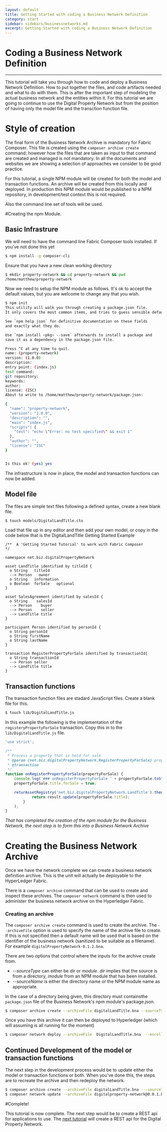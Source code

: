 ```yaml
---
layout: default
title: Getting Started with coding a Business Network Definition
category: start
sidebar: sidebars/businessnetworks.md
excerpt: Getting Started with coding a Business Network Definition
---
```


# Coding a Business Network Definition

---

This tutorial will take you through how to code and deploy a Business Network Definition. How to put together the files, and code artifacts needed and what to do with them.
This is after the important step of modeling the actual business network and the entities within it.  For this tutorial we are going to continue to use the Digital Property Network but from the position of having only the model file and the transction function file.

# Style of creation
The final form of the Business Network Archive is mandatory for Fabric Composer. This file is created using the `composer archive create` command; however how the files that are taken as input to that command are created and managed is not mandatory. In all the documents and websites we are showing a selection of approaches we consider to be good practice.

For this tutorial, a single NPM module will be created for both the model and transaction functions. An archive will be created from this locally and deployed.
In production this NPM module would be published to a NPM repository, in development/test context this is not required.

Also the command line set of tools will be used.

#Creating the npm Module.

## Basic Infrastrure
We will need to have the command line Fabric Composer tools installed. If you've not done this yet

```bash
$ npm install -g composer-cli
```


Ensure that you have a new clean working directory

```bash
$ mkdir property-network && cd property-network && pwd
/home/matthew/property-network
```

Now we need to setup the NPM module as follows. It's ok to accept the default values, but you are welcome to change any that you wish.

```bash
$ npm init
This utility will walk you through creating a package.json file.
It only covers the most common items, and tries to guess sensible defaults.

See `npm help json` for definitive documentation on these fields
and exactly what they do.

Use `npm install <pkg> --save` afterwards to install a package and
save it as a dependency in the package.json file.

Press ^C at any time to quit.
name: (property-network)
version: (1.0.0)
description:
entry point: (index.js)
test command:
git repository:
keywords:
author:
license: (ISC)
About to write to /home/matthew/property-network/package.json:

{
  "name": "property-network",
  "version": "1.0.0",
  "description": "",
  "main": "index.js",
  "scripts": {
    "test": "echo \"Error: no test specified\" && exit 1"
  },
  "author": "",
  "license": "ISC"
}


Is this ok? (yes) yes
```

The infrastructure is now in place, the model and transaction functions can now be added.

## Model file

The files are simple text files following a defined syntax, create a new blank file.

```bash
$ touch models/DigitalLandTitle.cto
```

Load that file up in any editor and then add your own model, or copy in the code below that is the DigitalLandTitle Getting Started Example

```
/**  A 'Getting Started Tutorial' to work with Fabric Composer
*/

namespace net.biz.digitalPropertyNetwork

asset LandTitle identified by titleId {
  o String   titleId
  --> Person   owner
  o String   information
  o Boolean  forSale   optional
}

asset SalesAgreement identified by salesId {
  o String    salesId
  --> Person    buyer
  --> Person    seller
  --> LandTitle title
}

participant Person identified by personId {
  o String personId
  o String firstName
  o String lastName
}

transaction RegisterPropertyForSale identified by transactionId{
  o String transactionId
  --> Person seller
  --> LandTitle title
}
```

## Transaction functions
The transaction function files are stadard JavaScript files. Create a blank file for this.

```bash
$ touch lib/DigitalLandTitle.js
```

In this example the following is the implementation of the `registeryPropertyForSale` transaction. Copy this in to the `lib/DigitalLandTitle.js` file.

```javascript
'use strict';

/**
 * Process a property that is held for sale
 * @param {net.biz.digitalPropertyNetwork.RegisterPropertyForSale} propertyForSale the property to be sold
 * @transaction
 */
function onRegisterPropertyForSale(propertyForSale) {
    console.log('### onRegisterPropertyForSale ' + propertyForSale.toString());
    propertyForSale.title.forSale = true;

    returAssetRegistry('net.biz.digitalPropertyNetwork.LandTitle').then(function(result) {
            return result.update(propertyForSale.title);
        }
    );
}
```

*That has completed the creation of the npm module for the Business Network, the next step is to form this into a Business Network Archive*

# Creating the Business Network Archive
Once we have the network complete we can create a business network definition archive. This is the unit will actually be deployable to the HyperLedger Fabric.

There is a `composer archive` command that can be used to create and inspect these archives. The `composer network` command is then used to administer the business network archive on the Hyperledger Fabric.

### Creating an archive

The `composer archive create` command is used to create the archive. The `--archiveFile` option is used to specify the name of the archive file to create. If this is not specified then a default name will be used that is based on the identifier of the business network (sanitized to be suitable as a filename). For example `digitalPropertyNetwork-0.1.2.bna`.

There are two options that control where the inputs for the archive create from.

- *--sourceType* can either be *dir* or *module*.  *dir* implies that the source is from a directory, *module* from an NPM module that has been installed.
- *--sourceName* is either the directory name or the NPM module name as appropriate.

In the case of a directory being given, this directory must containsthe `package.json` file of the Business Network's npm module's package.json.

```bash
$ composer archive create --archiveFile digitalLandTitle.bna --sourceType dir --sourceName .
```

Once you have this archive it can then be deployed to Hyperledger (which will assuming is all running for the moment)

```bash
$ composer network deploy --archiveFile  DigitalLandTitle.bna  --enrollId WebAppAdmin --enrollSecret DJY27pEnl16d
```

## Continued Development of the model or transaction functions

The next step in the development process would be to update either the model or transaction functions or both. When you've done this, the steps are to recreate the archive and then redeploy the network.

```bash
$ composer archive create --archiveFile digitalLandTitle.bna ---sourceType dir --sourceName .
$ composer network update --archiveFile digitalproperty-network@0.0.1.bna  --enrollId WebAppAdmin --enrollSecret DJY27pEnl16d
```

#Complete!

This tutorial is now complete. The next step would be to create a REST api for applications to use. The [next tutorial](./getting-started-rest-api.md) will create a REST api for the Digital Property Network.
